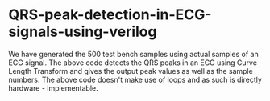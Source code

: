 # QRS-peak-detection-in-ECG-signals-using-verilog
We have generated the 500 test bench samples using actual samples of an ECG signal.
The above code detects the QRS peaks in an ECG using Curve Length Transform and gives the output peak values as well as the sample numbers.
The above code doesn't make use of loops and as such is directly hardware - implementable.
